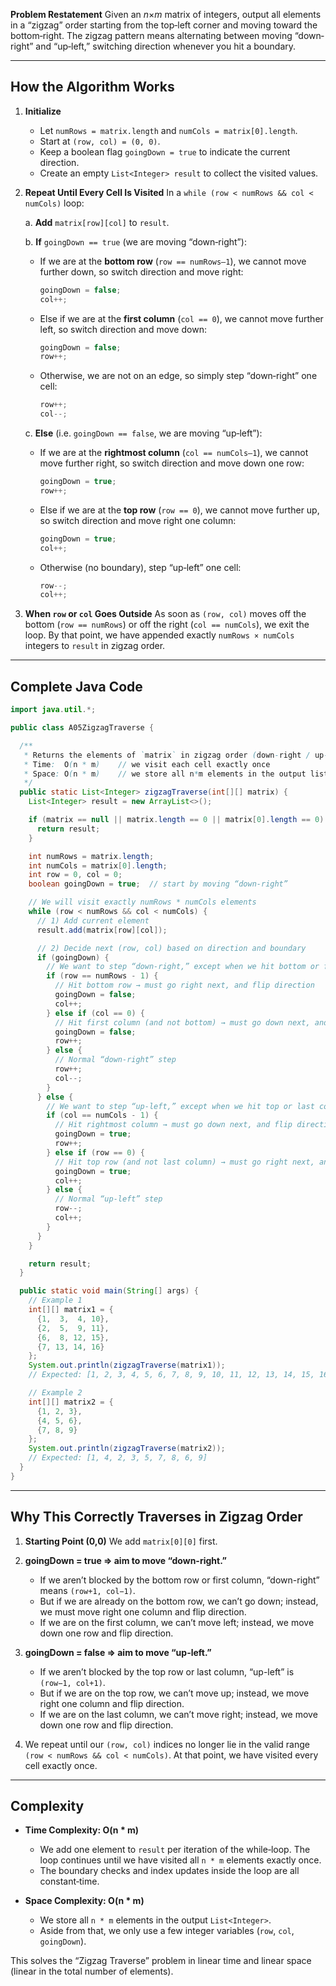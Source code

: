 **Problem Restatement**
Given an *n*×*m* matrix of integers, output all elements in a “zigzag” order starting from the top‐left corner and moving toward the bottom‐right. The zigzag pattern means alternating between moving “down‐right” and “up‐left,” switching direction whenever you hit a boundary.

---

## How the Algorithm Works

1. **Initialize**

   * Let `numRows = matrix.length` and `numCols = matrix[0].length`.
   * Start at `(row, col) = (0, 0)`.
   * Keep a boolean flag `goingDown = true` to indicate the current direction.
   * Create an empty `List<Integer> result` to collect the visited values.

2. **Repeat Until Every Cell Is Visited**
   In a `while (row < numRows && col < numCols)` loop:

   a. **Add** `matrix[row][col]` to `result`.

   b. **If** `goingDown == true` (we are moving “down‐right”):

   * If we are at the **bottom row** (`row == numRows–1`), we cannot move further down, so switch direction and move right:

     ```java
     goingDown = false;
     col++;
     ```
   * Else if we are at the **first column** (`col == 0`), we cannot move further left, so switch direction and move down:

     ```java
     goingDown = false;
     row++;
     ```
   * Otherwise, we are not on an edge, so simply step “down‐right” one cell:

     ```java
     row++;
     col--;
     ```

   c. **Else** (i.e. `goingDown == false`, we are moving “up‐left”):

   * If we are at the **rightmost column** (`col == numCols–1`), we cannot move further right, so switch direction and move down one row:

     ```java
     goingDown = true;
     row++;
     ```
   * Else if we are at the **top row** (`row == 0`), we cannot move further up, so switch direction and move right one column:

     ```java
     goingDown = true;
     col++;
     ```
   * Otherwise (no boundary), step “up‐left” one cell:

     ```java
     row--;
     col++;
     ```

3. **When `row` or `col` Goes Outside**
   As soon as `(row, col)` moves off the bottom (`row == numRows`) or off the right (`col == numCols`), we exit the loop. By that point, we have appended exactly `numRows × numCols` integers to `result` in zigzag order.

---

## Complete Java Code

```java
import java.util.*;

public class A05ZigzagTraverse {

  /**
   * Returns the elements of `matrix` in zigzag order (down-right / up-left).
   * Time:  O(n * m)    // we visit each cell exactly once
   * Space: O(n * m)    // we store all n*m elements in the output list
   */
  public static List<Integer> zigzagTraverse(int[][] matrix) {
    List<Integer> result = new ArrayList<>();

    if (matrix == null || matrix.length == 0 || matrix[0].length == 0) {
      return result;
    }

    int numRows = matrix.length;
    int numCols = matrix[0].length;
    int row = 0, col = 0;
    boolean goingDown = true;  // start by moving “down-right”

    // We will visit exactly numRows * numCols elements
    while (row < numRows && col < numCols) {
      // 1) Add current element
      result.add(matrix[row][col]);

      // 2) Decide next (row, col) based on direction and boundary
      if (goingDown) {
        // We want to step “down-right,” except when we hit bottom or first column
        if (row == numRows - 1) {
          // Hit bottom row → must go right next, and flip direction
          goingDown = false;
          col++;
        } else if (col == 0) {
          // Hit first column (and not bottom) → must go down next, and flip direction
          goingDown = false;
          row++;
        } else {
          // Normal “down-right” step
          row++;
          col--;
        }
      } else {
        // We want to step “up-left,” except when we hit top or last column
        if (col == numCols - 1) {
          // Hit rightmost column → must go down next, and flip direction
          goingDown = true;
          row++;
        } else if (row == 0) {
          // Hit top row (and not last column) → must go right next, and flip direction
          goingDown = true;
          col++;
        } else {
          // Normal “up-left” step
          row--;
          col++;
        }
      }
    }

    return result;
  }

  public static void main(String[] args) {
    // Example 1
    int[][] matrix1 = {
      {1,  3,  4, 10},
      {2,  5,  9, 11},
      {6,  8, 12, 15},
      {7, 13, 14, 16}
    };
    System.out.println(zigzagTraverse(matrix1));
    // Expected: [1, 2, 3, 4, 5, 6, 7, 8, 9, 10, 11, 12, 13, 14, 15, 16]

    // Example 2
    int[][] matrix2 = {
      {1, 2, 3},
      {4, 5, 6},
      {7, 8, 9}
    };
    System.out.println(zigzagTraverse(matrix2));
    // Expected: [1, 4, 2, 3, 5, 7, 8, 6, 9]
  }
}
```

---

## Why This Correctly Traverses in Zigzag Order

1. **Starting Point (0,0)**
   We add `matrix[0][0]` first.

2. **goingDown = true ⇒ aim to move “down-right.”**

   * If we aren’t blocked by the bottom row or first column, “down-right” means `(row+1, col−1)`.
   * But if we are already on the bottom row, we can’t go down; instead, we must move right one column and flip direction.
   * If we are on the first column, we can’t move left; instead, we move down one row and flip direction.

3. **goingDown = false ⇒ aim to move “up-left.”**

   * If we aren’t blocked by the top row or last column, “up-left” is `(row−1, col+1)`.
   * But if we are on the top row, we can’t move up; instead, we move right one column and flip direction.
   * If we are on the last column, we can’t move right; instead, we move down one row and flip direction.

4. We repeat until our `(row, col)` indices no longer lie in the valid range `(row < numRows && col < numCols)`. At that point, we have visited every cell exactly once.

---

## Complexity

* **Time Complexity: O(n \* m)**

  * We add one element to `result` per iteration of the while‐loop. The loop continues until we have visited all `n * m` elements exactly once.
  * The boundary checks and index updates inside the loop are all constant‐time.

* **Space Complexity: O(n \* m)**

  * We store all `n * m` elements in the output `List<Integer>`.
  * Aside from that, we only use a few integer variables (`row`, `col`, `goingDown`).

This solves the “Zigzag Traverse” problem in linear time and linear space (linear in the total number of elements).
